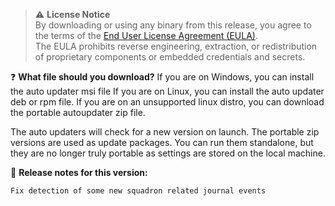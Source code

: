 > :warning: **License Notice**\
> By downloading or using any binary from this release, you agree to the terms of the [End User License Agreement (EULA)](EULA.MD).\
> The EULA prohibits reverse engineering, extraction, or redistribution of proprietary components or embedded credentials and secrets.

:question: **What file should you download?**
If you are on Windows, you can install the auto updater msi file
If you are on Linux, you can install the auto updater deb or rpm file. If you are on an unsupported linux distro, you can download the portable autoupdater zip file.

The auto updaters will check for a new version on launch.
The portable zip versions are used as update packages. You can run them standalone, but they are no longer truly portable as settings are stored on the local machine.

:page_facing_up: **Release notes for this version:**
```
Fix detection of some new squadron related journal events
```